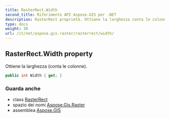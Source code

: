 ```yaml
---
title: RasterRect.Width
second_title: Riferimento API Aspose.GIS per .NET
description: RasterRect proprietà. Ottiene la larghezza conta le colonne.
type: docs
weight: 30
url: /it/net/aspose.gis.raster/rasterrect/width/
---
```

## RasterRect.Width property

Ottiene la larghezza (conta le colonne).

```csharp
public int Width { get; }
```

### Guarda anche

* class [RasterRect](../)
* spazio dei nomi [Aspose.Gis.Raster](../../rasterrect/)
* assemblea [Aspose.GIS](../../../)


